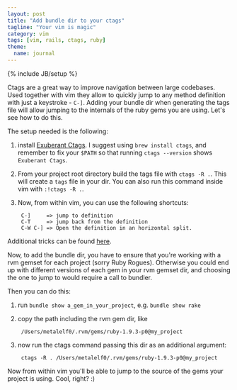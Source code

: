 ```yaml
---
layout: post
title: "Add bundle dir to your ctags"
tagline: "Your vim is magic"
category: vim
tags: [vim, rails, ctags, ruby]
theme:
  name: journal
---
```

{% include JB/setup %}

Ctags are a great way to improve navigation between large codebases.
Used together with vim they allow to quickly jump to any method
definition with just a keystroke - `C-]`. Adding your bundle dir when
generating the tags file will allow jumping to the internals of the ruby
gems you are using. Let's see how to do this.

The setup needed is the following:

1. install [Exuberant Ctags](http://http://ctags.sourceforge.net). I
   suggest using `brew install ctags`, and remember to fix your `$PATH` 
   so that running `ctags --version` shows `Exuberant Ctags`.

2. From your project root directory build the tags file with `ctags -R
   .`. This will create a `tags` file in your dir. You can also run this
   command inside vim with `:!ctags -R .`.

3. Now, from within vim, you can use the following shortcuts:

        C-]     => jump to definition
        C-T     => jump back from the definition
        C-W C-] => Open the definition in an horizontal split.

Additional tricks can be found
[here](http://stackoverflow.com/questions/563616/vim-and-ctags-tips-and-tricks).

Now, to add the bundle dir, you have to ensure that you're working with
a rvm gemset for each project (sorry Ruby Rogues). Otherwise you could
end up with different versions of each gem in your rvm gemset dir, and
choosing the one to jump to would require a call to bundler.

Then you can do this:

1. run `bundle show a_gem_in_your_project`, e.g. `bundle show rake`

2. copy the path including the rvm gem dir, like

        /Users/metalelf0/.rvm/gems/ruby-1.9.3-p0@my_project

3. now run the ctags command passing this dir as an additional argument:

        ctags -R . /Users/metalelf0/.rvm/gems/ruby-1.9.3-p0@my_project

Now from within vim you'll be able to jump to the source of the gems
your project is using. Cool, right? :)

